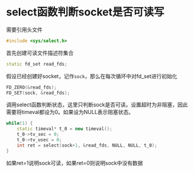 # select函数判断socket是否可读写

需要引用头文件

```c++
#include <sys/select.h>
```

首先创建可读文件描述符集合

```c++
static fd_set read_fds;
```

假设已经创建好socket，记作`sock`，那么在每次循环中对fd_set进行初始化

```c++
FD_ZERO(&read_fds);
FD_SET(sock, &read_fds);
```

调用select函数判断状态，这里只判断sock是否可读。设置超时为非阻塞，因此需要将timeval都设为0。如果设为NULL表示阻塞状态。

```c++
while(1) {
    static timeval* t_0 = new timeval();
    t_0->tv_sec = 0;
    t_0->tv_usec = 0;
    int ret = select(sock+1, &read_fds, NULL, NULL, t_0);
}
```

如果ret=1说明sock可读，如果ret=0则说明sock中没有数据